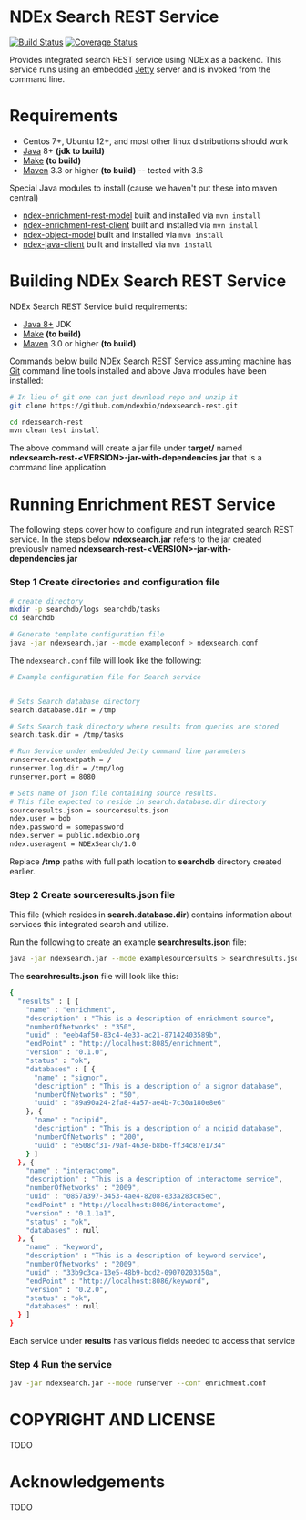 
[jetty]: http://eclipse.org/jetty/
[maven]: http://maven.apache.org/
[java]: https://www.oracle.com/java/index.html
[git]: https://git-scm.com/

[make]: https://www.gnu.org/software/make

NDEx Search REST Service
========================

[![Build Status](https://travis-ci.org/ndexbio/ndexsearch-rest.svg?branch=master)](https://travis-ci.org/ndexbio/ndexsearch-rest) 
[![Coverage Status](https://coveralls.io/repos/github/ndexbio/ndexsearch-rest/badge.svg?branch=master)](https://coveralls.io/github/ndexbio/ndexsearch-rest?branch=master)

Provides integrated search REST service using NDEx as a backend.
This service runs using an embedded [Jetty][jetty] server and is invoked
from the command line. 

Requirements
============

* Centos 7+, Ubuntu 12+, and most other linux distributions should work
* [Java][java] 8+ **(jdk to build)**
* [Make][make] **(to build)**
* [Maven][maven] 3.3 or higher **(to build)** -- tested with 3.6

Special Java modules to install (cause we haven't put these into maven central)

* [ndex-enrichment-rest-model](https://github.com/ndexbio/ndex-enrichment-rest-model) built and installed via `mvn install`
* [ndex-enrichment-rest-client](https://github.com/ndexbio/ndex-enrichment-rest-client) built and installed via `mvn install`
* [ndex-object-model](https://github.com/ndexbio/ndex-object-model) built and installed via `mvn install`
* [ndex-java-client](https://github.com/ndexbio/ndex-java-client) built and installed via `mvn install`


Building NDEx Search REST Service  
=================================

NDEx Search REST Service build requirements:

* [Java 8+][java] JDK
* [Make][make] **(to build)**
* [Maven][maven] 3.0 or higher **(to build)**


Commands below build NDEx Search REST Service assuming machine has [Git][git] command line tools 
installed and above Java modules have been installed:

```Bash
# In lieu of git one can just download repo and unzip it
git clone https://github.com/ndexbio/ndexsearch-rest.git

cd ndexsearch-rest
mvn clean test install
```

The above command will create a jar file under **target/** named  
**ndexsearch-rest-\<VERSION\>-jar-with-dependencies.jar** that
is a command line application

Running Enrichment REST Service
===============================

The following steps cover how to configure and run integrated search REST service.
In the steps below **ndexsearch.jar** refers to the jar
created previously named **ndexsearch-rest-\<VERSION\>-jar-with-dependencies.jar**

### Step 1 Create directories and configuration file

```bash
# create directory
mkdir -p searchdb/logs searchdb/tasks
cd searchdb

# Generate template configuration file
java -jar ndexsearch.jar --mode exampleconf > ndexsearch.conf
```

The `ndexsearch.conf` file will look like the following:

```bash
# Example configuration file for Search service


# Sets Search database directory
search.database.dir = /tmp

# Sets Search task directory where results from queries are stored
search.task.dir = /tmp/tasks

# Run Service under embedded Jetty command line parameters
runserver.contextpath = /
runserver.log.dir = /tmp/log
runserver.port = 8080

# Sets name of json file containing source results.
# This file expected to reside in search.database.dir directory
sourceresults.json = sourceresults.json
ndex.user = bob
ndex.password = somepassword
ndex.server = public.ndexbio.org
ndex.useragent = NDExSearch/1.0
```

Replace **/tmp** paths with full path location to **searchdb** directory created
earlier.

### Step 2 Create sourceresults.json file

This file (which resides in **search.database.dir**) contains
information about services this integrated search and utilize.

Run the following to create an example **searchresults.json** file:

```bash
java -jar ndexsearch.jar --mode examplesourcersults > searchresults.json
```

The **searchresults.json** file will look like this:

```bash
{
  "results" : [ {
    "name" : "enrichment",
    "description" : "This is a description of enrichment source",
    "numberOfNetworks" : "350",
    "uuid" : "eeb4af50-83c4-4e33-ac21-87142403589b",
    "endPoint" : "http://localhost:8085/enrichment",
    "version" : "0.1.0",
    "status" : "ok",
    "databases" : [ {
      "name" : "signor",
      "description" : "This is a description of a signor database",
      "numberOfNetworks" : "50",
      "uuid" : "89a90a24-2fa8-4a57-ae4b-7c30a180e8e6"
    }, {
      "name" : "ncipid",
      "description" : "This is a description of a ncipid database",
      "numberOfNetworks" : "200",
      "uuid" : "e508cf31-79af-463e-b8b6-ff34c87e1734"
    } ]
  }, {
    "name" : "interactome",
    "description" : "This is a description of interactome service",
    "numberOfNetworks" : "2009",
    "uuid" : "0857a397-3453-4ae4-8208-e33a283c85ec",
    "endPoint" : "http://localhost:8086/interactome",
    "version" : "0.1.1a1",
    "status" : "ok",
    "databases" : null
  }, {
    "name" : "keyword",
    "description" : "This is a description of keyword service",
    "numberOfNetworks" : "2009",
    "uuid" : "33b9c3ca-13e5-48b9-bcd2-09070203350a",
    "endPoint" : "http://localhost:8086/keyword",
    "version" : "0.2.0",
    "status" : "ok",
    "databases" : null
  } ]
}
```

Each service under **results** has various fields needed to access that service

### Step 4 Run the service

```bash
jav -jar ndexsearch.jar --mode runserver --conf enrichment.conf
```



COPYRIGHT AND LICENSE
=====================

TODO

Acknowledgements
================

TODO
